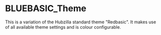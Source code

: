 # BLUEBASIC_Theme

This is a variation of the Hubzilla standard theme "Redbasic". It makes use of all available theme settings and is colour configurable.
